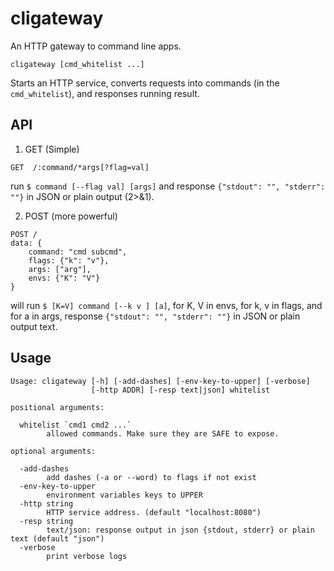 # cligateway

An HTTP gateway to command line apps.

```shell
cligateway [cmd_whitelist ...]
```

Starts an HTTP service, converts requests into commands (in the `cmd_whitelist`), and responses running result.


## API

1. GET (Simple)

```http request
GET  /:command/*args[?flag=val]
```

run `$ command [--flag val] [args]`
and response `{"stdout": "", "stderr": ""}` in JSON or plain output (2>&1).

2. POST (more powerful)

```http request
POST /
data: {
    command: "cmd subcmd", 
    flags: {"k": "v"}, 
    args: ["arg"],
    envs: {"K": "V"}
}
```

will run `$ [K=V] command [--k v ] [a]`, for K, V in envs, for k, v in flags, and for a in args,
response `{"stdout": "", "stderr": ""}` in JSON or plain output text.

## Usage

```shell
Usage: cligateway [-h] [-add-dashes] [-env-key-to-upper] [-verbose] 
                  [-http ADDR] [-resp text|json] whitelist

positional arguments:

  whitelist `cmd1 cmd2 ...`
    	allowed commands. Make sure they are SAFE to expose.

optional arguments:

  -add-dashes
    	add dashes (-a or --word) to flags if not exist
  -env-key-to-upper
    	environment variables keys to UPPER
  -http string
    	HTTP service address. (default "localhost:8080")
  -resp string
    	text/json: response output in json {stdout, stderr} or plain text (default "json")
  -verbose
    	print verbose logs
```
